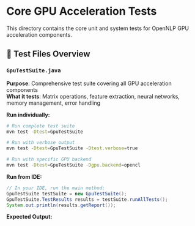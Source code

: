 # Core GPU Acceleration Tests

This directory contains the core unit and system tests for OpenNLP GPU acceleration components.

## 🎯 Test Files Overview

### `GpuTestSuite.java`
**Purpose**: Comprehensive test suite covering all GPU acceleration components  
**What it tests**: Matrix operations, feature extraction, neural networks, memory management, error handling

**Run individually:**
```bash
# Run complete test suite
mvn test -Dtest=GpuTestSuite

# Run with verbose output
mvn test -Dtest=GpuTestSuite -Dtest.verbose=true

# Run with specific GPU backend
mvn test -Dtest=GpuTestSuite -Dgpu.backend=opencl
```

**Run from IDE:**
```java
// In your IDE, run the main method:
GpuTestSuite testSuite = new GpuTestSuite();
GpuTestSuite.TestResults results = testSuite.runAllTests();
System.out.println(results.getReport());
```

**Expected Output:**
